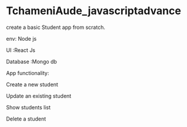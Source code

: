 # TchameniAude_javascriptadvance

create a basic Student app from scratch. 

env: Node js  

UI :React Js 

Database :Mongo db 

App functionality:  

Create a new student 

Update an existing student 

Show students list 

Delete a student 
